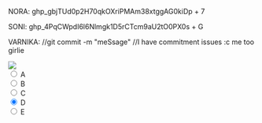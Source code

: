 NORA:
ghp_gbjTUd0p2H70qkOXriPMAm38xtggAG0kiDp + 7 

SONI:
ghp_4PqCWpdI6l6Nlmgk1D5rCTcm9aU2tO0PX0s + G

VARNIKA:
//git commit -m "meSsage"
//I have commitment issues :c
me too girlie

<body>
    <div>
        <canvas id="spriteContainer"> <!-- Within the base div is a canvas. An HTML canvas is used only for graphics. It allows the user to access some basic functions related to the image created on the canvas (including animation) -->
            <img id="ninjaSprite" src="{{site.baseurl}}/images/ZombieGal.png"> 
        </canvas>
        <div id="controls"> <!--basic radio buttons which can be used to check whether each individual animaiton works -->
            <input type="radio" name="animation" id="A" checked>
            <label for="A">A</label><br>
            <input type="radio" name="animation" id="B">
            <label for="B">B</label><br>
            <input type="radio" name="animation" id="C">
            <label for="C">C</label><br>
            <input type="radio" name="animation" id="D" checked>
            <label for="D">D</label><br>
            <input type="radio" name="animation" id="E">
            <label for="E">E</label><br>
        </div>
    </div>
</body>

<script>
     window.addEventListener('load', function () {
        const canvas = document.getElementById('spriteContainer');
        const ctx = canvas.getContext('2d');
        const SPRITE_WIDTH = 40;  // matches sprite pixel width
        const SPRITE_HEIGHT = 60; // matches sprite pixel height
        const SCALE_FACTOR = 2;  // control size of sprite on canvas
        const DESIRED_FRAME_RATE = 3; // 3 frames per second
        const FRAME_INTERVAL = 1000 / DESIRED_FRAME_RATE;
        const animationData = {
            'A': {
                frameLimit: 3,
                x: 18, // X position for 'idle' animation
                y: -1, // Y position for 'idle' animation
            },
            'B': {
                frameLimit: 3,
                x: 18, // X position for 'barking' animation
                y: 2, // Y position for 'barking' animation
            },
            'C': {
                frameLimit: 5,
                x: 18, // X position for 'walking' animation
                y: -1, // Y position for 'walking' animation
            },
            'D': {
                frameLimit: 4,
                x: 18, // X position for 'walking' animation
                y: -1, // Y position for 'walking' animation
            },
            'E': {
                frameLimit: 3,
                x: 18, // X position for 'walking' animation
                y: -1, // Y position for 'walking' animation
            }
        };
          // number of frames per row, this code assumes each row is different
        // const FRAME_RATE = 15;  // not used
        canvas.width = SPRITE_WIDTH * SCALE_FACTOR;
        canvas.height = SPRITE_HEIGHT * SCALE_FACTOR;
        class test {
            constructor() {
                this.image = document.getElementById("ZombieGal");
                this.spriteWidth = SPRITE_WIDTH;
                this.spriteHeight = SPRITE_HEIGHT;
                this.width = this.spriteWidth;
                this.height = this.spriteHeight;
                this.x = 0;
                this.y = 0;
                this.scale = SCALE_FACTOR;
                this.minFrame = 0;
                this.frameY = 0;
                this.frameX = 0;
                this.maxFrame = 0;
            }
            setFrameLimit(limit) {
                this.maxFrame = limit;
            }
            setPosition(x, y) {
                this.x = x;
                this.y = y;
            }
            // draw object
            draw(context) {
                context.drawImage(
                    this.image,
                    this.frameX * this.spriteWidth,
                    this.frameY * this.spriteHeight,
                    this.spriteWidth,
                    this.spriteHeight,
                    this.x,
                    this.y,
                    this.width * this.scale,
                    this.height * this.scale
                );
            }
            // update frameX of object
            update() {
                if (this.frameX < this.maxFrame) {
                    this.frameX++;
                } else {
                    this.frameX = 0;
                }
            }
        }
        // object
        const test = new Test();
        // update frameY of object, action from idle, bark, walk, and other radio controls
        const controls = document.getElementById('controls');
        controls.addEventListener('click', function (event) {
            if (event.target.tagName === 'INPUT') {
                const selectedAnimation = event.target.id;
                const animationInfo = animationData[selectedAnimation];
                if (animationInfo) {
                    test.setFrameLimit(animationInfo.frameLimit);
                    test.setPosition(animationInfo.x, animationInfo.y);
                }
                switch (selectedAnimation) {
                    case 'A':
                        test.frameY = 5;
                        break;
                    case 'B':
                        test.frameY = 0;
                        break;
                    case 'C':
                        test.frameY = 1;
                        break;
                     case 'D':
                        test.frameY = 2;
                        break;
                     case 'E':
                        test.frameY = 3;
                        break;
                }
            }
        });
        let lastTimestamp = 0;
        // Animation recursive control function
        function animate(timestamp) {
            const deltaTime = timestamp - lastTimestamp;
            if (deltaTime >= FRAME_INTERVAL) {
                // Clears the canvas to remove the previous frame.
                ctx.clearRect(0, 0, canvas.width, canvas.height);
                // Draws the current frame of the sprite.
                test.draw(ctx);
                // Updates the `frameX` property to prepare for the next frame in the sprite sheet.
                test.update();
                // Uses `requestAnimationFrame` to synchronize the animation loop with the display's refresh rate,
                // ensuring smooth visuals.
                lastTimestamp = timestamp;
                }
            requestAnimationFrame(animate);
        }
        // run 1st animate
        animate();
    });
</script>